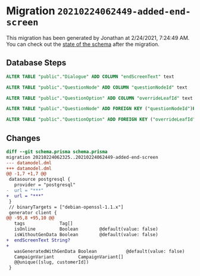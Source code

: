 # Migration `20210224062449-added-end-screen`

This migration has been generated by Jonathan at 2/24/2021, 7:24:49 AM.
You can check out the [state of the schema](./schema.prisma) after the migration.

## Database Steps

```sql
ALTER TABLE "public"."Dialogue" ADD COLUMN "endScreenText" text   

ALTER TABLE "public"."QuestionNode" ADD COLUMN "questionNodeId" text   

ALTER TABLE "public"."QuestionOption" ADD COLUMN "overrideLeafId" text   

ALTER TABLE "public"."QuestionNode" ADD FOREIGN KEY ("questionNodeId")REFERENCES "public"."QuestionNode"("id") ON DELETE SET NULL ON UPDATE CASCADE

ALTER TABLE "public"."QuestionOption" ADD FOREIGN KEY ("overrideLeafId")REFERENCES "public"."QuestionNode"("id") ON DELETE SET NULL ON UPDATE CASCADE
```

## Changes

```diff
diff --git schema.prisma schema.prisma
migration 20210224062325..20210224062449-added-end-screen
--- datamodel.dml
+++ datamodel.dml
@@ -1,7 +1,7 @@
 datasource postgresql {
   provider = "postgresql"
-  url = "***"
+  url = "***"
 }
 // binaryTargets = ["debian-openssl-1.1.x"]
 generator client {
@@ -95,8 +95,10 @@
   tags             Tag[]
   isOnline         Boolean        @default(value: false)
   isWithoutGenData Boolean        @default(value: false)
+  endScreenText String?
+
   wasGeneratedWithGenData Boolean           @default(value: false)
   CampaignVariant         CampaignVariant[]
   @@unique([slug, customerId])
 }
```


